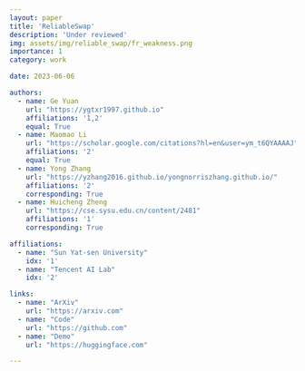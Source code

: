 ```yaml
---
layout: paper
title: 'ReliableSwap'
description: 'Under reviewed'
img: assets/img/reliable_swap/fr_weakness.png
importance: 1
category: work

date: 2023-06-06

authors:
  - name: Ge Yuan
    url: "https://ygtxr1997.github.io"
    affiliations: '1,2'
    equal: True
  - name: Maomao Li
    url: "https://scholar.google.com/citations?hl=en&user=ym_t6QYAAAAJ"
    affiliations: '2'
    equal: True
  - name: Yong Zhang
    url: "https://yzhang2016.github.io/yongnorriszhang.github.io/"
    affiliations: '2'
    corresponding: True
  - name: Huicheng Zheng
    url: "https://cse.sysu.edu.cn/content/2481"
    affiliations: '1'
    corresponding: True

affiliations:
  - name: "Sun Yat-sen University"
    idx: '1'
  - name: "Tencent AI Lab"
    idx: '2'

links:
  - name: "ArXiv"
    url: "https://arxiv.com"
  - name: "Code"
    url: "https://github.com"
  - name: "Demo"
    url: "https://huggingface.com"

---
```



